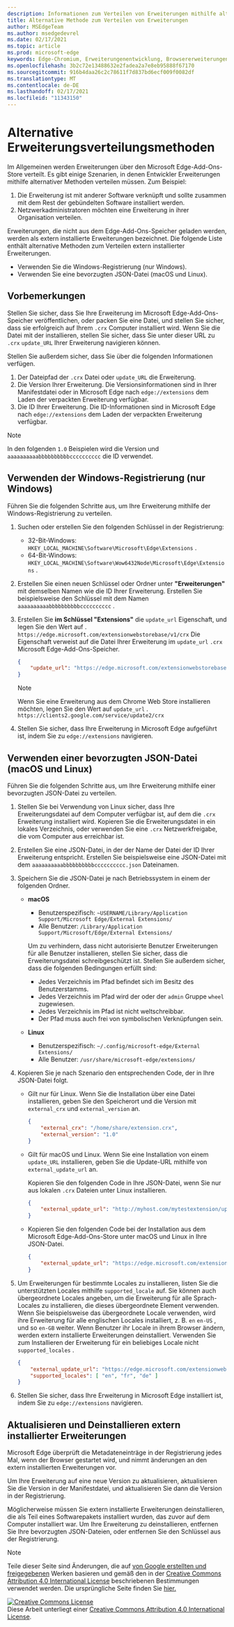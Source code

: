 ```yaml
---
description: Informationen zum Verteilen von Erweiterungen mithilfe alternativer Methoden, die keine überprüften Speicher verwenden
title: Alternative Methode zum Verteilen von Erweiterungen
author: MSEdgeTeam
ms.author: msedgedevrel
ms.date: 02/17/2021
ms.topic: article
ms.prod: microsoft-edge
keywords: Edge-Chromium, Erweiterungenentwicklung, Browsererweiterungen, Add-Ons, Partner Center, Entwickler
ms.openlocfilehash: 3b2c72e13488632e2fadea2a7e8eb95888f67170
ms.sourcegitcommit: 916b4daa26c2c78611f7d837bd6ecf009f0082df
ms.translationtype: MT
ms.contentlocale: de-DE
ms.lasthandoff: 02/17/2021
ms.locfileid: "11343150"
---
```

# Alternative Erweiterungsverteilungsmethoden  

Im Allgemeinen werden Erweiterungen über den Microsoft Edge-Add-Ons-Store verteilt. Es gibt einige Szenarien, in denen Entwickler Erweiterungen mithilfe alternativer Methoden verteilen müssen. Zum Beispiel:

1.  Die Erweiterung ist mit anderer Software verknüpft und sollte zusammen mit dem Rest der gebündelten Software installiert werden.   
1.  Netzwerkadministratoren möchten eine Erweiterung in ihrer Organisation verteilen.   

Erweiterungen, die nicht aus dem Edge-Add-Ons-Speicher geladen werden, werden als extern installierte Erweiterungen bezeichnet. Die folgende Liste enthält alternative Methoden zum Verteilen extern installierter Erweiterungen. 

*   Verwenden Sie die Windows-Registrierung (nur Windows).  
*   Verwenden Sie eine bevorzugten JSON-Datei (macOS und Linux).  
    
## Vorbemerkungen  

Stellen Sie sicher, dass Sie Ihre Erweiterung im Microsoft Edge-Add-Ons-Speicher veröffentlichen, oder packen Sie eine Datei, und stellen Sie sicher, dass sie erfolgreich auf Ihrem `.crx` Computer installiert wird.  Wenn Sie die Datei mit der installieren, stellen Sie sicher, dass Sie unter dieser URL zu `.crx` `update_URL` Ihrer Erweiterung navigieren können.  

Stellen Sie außerdem sicher, dass Sie über die folgenden Informationen verfügen.    

1.  Der Dateipfad der `.crx` Datei oder `update_URL` die Erweiterung.
1.  Die Version Ihrer Erweiterung.  Die Versionsinformationen sind in Ihrer Manifestdatei oder in Microsoft Edge nach `edge://extensions` dem Laden der verpackten Erweiterung verfügbar.   
1.  Die ID Ihrer Erweiterung.  Die ID-Informationen sind in Microsoft Edge nach `edge://extensions` dem Laden der verpackten Erweiterung verfügbar.  

> [!NOTE] 
> In den folgenden `1.0` Beispielen wird die Version und `aaaaaaaaaabbbbbbbbbbcccccccccc` die ID verwendet.  

## Verwenden der Windows-Registrierung (nur Windows)  

Führen Sie die folgenden Schritte aus, um Ihre Erweiterung mithilfe der Windows-Registrierung zu verteilen.

1.  Suchen oder erstellen Sie den folgenden Schlüssel in der Registrierung:  
    *   32-Bit-Windows:  `HKEY_LOCAL_MACHINE\Software\Microsoft\Edge\Extensions` .  
    *   64-Bit-Windows:  `HKEY_LOCAL_MACHINE\Software\Wow6432Node\Microsoft\Edge\Extensions` .  
1.  Erstellen Sie einen neuen Schlüssel oder Ordner unter **"Erweiterungen"** mit demselben Namen wie die ID Ihrer Erweiterung. Erstellen Sie beispielsweise den Schlüssel mit dem Namen `aaaaaaaaaabbbbbbbbbbcccccccccc` .  
1.  Erstellen Sie **im Schlüssel "Extensions"** die `update_url` Eigenschaft, und legen Sie den Wert auf . `https://edge.microsoft.com/extensionwebstorebase/v1/crx`  Die Eigenschaft verweist auf die Datei Ihrer Erweiterung im `update_url` `.crx` Microsoft Edge-Add-Ons-Speicher.  

    ```json
    {
        "update_url": "https://edge.microsoft.com/extensionwebstorebase/v1/crx"
    }
    ```  
    
    > [!NOTE]
    > Wenn Sie eine Erweiterung aus dem Chrome Web Store installieren möchten, legen Sie den Wert auf `update_url` . `https://clients2.google.com/service/update2/crx`  
  
1.  Stellen Sie sicher, dass Ihre Erweiterung in Microsoft Edge aufgeführt ist, indem Sie zu `edge://extensions` navigieren.  

## Verwenden einer bevorzugten JSON-Datei (macOS und Linux)  

Führen Sie die folgenden Schritte aus, um Ihre Erweiterung mithilfe einer bevorzugten JSON-Datei zu verteilen.

1.  Stellen Sie bei Verwendung von Linux sicher, dass Ihre Erweiterungsdatei auf dem Computer verfügbar ist, auf dem die `.crx` Erweiterung installiert wird. Kopieren Sie die Erweiterungsdatei in ein lokales Verzeichnis, oder verwenden Sie eine `.crx` Netzwerkfreigabe, die vom Computer aus erreichbar ist. 
1.  Erstellen Sie eine JSON-Datei, in der der Name der Datei der ID Ihrer Erweiterung entspricht. Erstellen Sie beispielsweise eine JSON-Datei mit dem `aaaaaaaaaabbbbbbbbbbcccccccccc.json` Dateinamen.  
1.  Speichern Sie die JSON-Datei je nach Betriebssystem in einem der folgenden Ordner.   
    *   **macOS**  
        *   Benutzerspezifisch: `~USERNAME/Library/Application Support/Microsoft Edge/External Extensions/`  
        *   Alle Benutzer: `/Library/Application Support/Microsoft/Edge/External Extensions/`  
        
        Um zu verhindern, dass nicht autorisierte Benutzer Erweiterungen für alle Benutzer installieren, stellen Sie sicher, dass die Erweiterungsdatei schreibgeschützt ist. Stellen Sie außerdem sicher, dass die folgenden Bedingungen erfüllt sind:
        
        *   Jedes Verzeichnis im Pfad befindet sich im Besitz des Benutzerstamms.  
        *   Jedes Verzeichnis im Pfad wird der oder der `admin` Gruppe `wheel` zugewiesen.  
        *   Jedes Verzeichnis im Pfad ist nicht weltschreibbar.  
        *   Der Pfad muss auch frei von symbolischen Verknüpfungen sein.  
        
    *   **Linux**  
        *   Benutzerspezifisch: `~/.config/microsoft-edge/External Extensions/`  
        *   Alle Benutzer: `/usr/share/microsoft-edge/extensions/`  
1.  Kopieren Sie je nach Szenario den entsprechenden Code, der in Ihre JSON-Datei folgt. 
    *   Gilt nur für Linux. Wenn Sie die Installation über eine Datei installieren, geben Sie den Speicherort und die Version mit `external_crx` und `external_version` an.  
            
        ```json
        {
            "external_crx": "/home/share/extension.crx",
            "external_version": "1.0"
        }
        ```  

    *   Gilt für macOS und Linux. Wenn Sie eine Installation von einem `update_URL` installieren, geben Sie die Update-URL mithilfe von `external_update_url` an. 
        
        Kopieren Sie den folgenden Code in Ihre JSON-Datei, wenn Sie nur aus lokalen `.crx` Dateien unter Linux installieren.  
    
        ```json
        {
            "external_update_url": "http://myhost.com/mytestextension/updates.xml"
        }
        ```  
 
    *  Kopieren Sie den folgenden Code bei der Installation aus dem Microsoft Edge-Add-Ons-Store unter macOS und Linux in Ihre JSON-Datei.
    
        ```json
        {
            "external_update_url": "https://edge.microsoft.com/extensionwebstorebase/v1/crx"
        }
        ```  
    
1.  Um Erweiterungen für bestimmte Locales zu installieren, listen Sie die unterstützten Locales mithilfe `supported_locale` auf.  Sie können auch übergeordnete Locales angeben, um die Erweiterung für alle Sprach-Locales zu installieren, die dieses übergeordnete Element verwenden. Wenn Sie beispielsweise das übergeordnete Locale verwenden, wird ihre Erweiterung für alle englischen Locales installiert, z. B. `en` `en-US` , und so `en-GB` weiter.  Wenn Benutzer ihr Locale in ihrem Browser ändern, werden extern installierte Erweiterungen deinstalliert.  Verwenden Sie zum Installieren der Erweiterung für ein beliebiges Locale nicht `supported_locales` .  

    ```json
    {
        "external_update_url": "https://edge.microsoft.com/extensionwebstorebase/v1/crx",
        "supported_locales": [ "en", "fr", "de" ]
    }
    ```  

1.  Stellen Sie sicher, dass Ihre Erweiterung in Microsoft Edge installiert ist, indem Sie zu `edge://extensions` navigieren.  

## Aktualisieren und Deinstallieren extern installierter Erweiterungen

Microsoft Edge überprüft die Metadateneinträge in der Registrierung jedes Mal, wenn der Browser gestartet wird, und nimmt änderungen an den extern installierten Erweiterungen vor.  

Um Ihre Erweiterung auf eine neue Version zu aktualisieren, aktualisieren Sie die Version in der Manifestdatei, und aktualisieren Sie dann die Version in der Registrierung.  

Möglicherweise müssen Sie extern installierte Erweiterungen deinstallieren, die als Teil eines Softwarepakets installiert wurden, das zuvor auf dem Computer installiert war.  Um Ihre Erweiterung zu deinstallieren, entfernen Sie Ihre bevorzugten JSON-Dateien, oder entfernen Sie den Schlüssel aus der Registrierung.   

<!-- links -->  

> [!NOTE]
> Teile dieser Seite sind Änderungen, die auf [von Google erstellten und freigegebenen][GoogleSitePolicies] Werken basieren und gemäß den in der [Creative Commons Attribution 4.0 International License][CCA4IL] beschriebenen Bestimmungen verwendet werden.  Die ursprüngliche Seite finden Sie [hier.](https://developer.chrome.com/apps/external_extensions)  

[![Creative Commons License][CCby4Image]][CCA4IL]  
Diese Arbeit unterliegt einer [Creative Commons Attribution 4.0 International License][CCA4IL].  

[CCA4IL]: https://creativecommons.org/licenses/by/4.0  
[CCby4Image]: https://i.creativecommons.org/l/by/4.0/88x31.png  
[GoogleSitePolicies]: https://developers.google.com/terms/site-policies  
